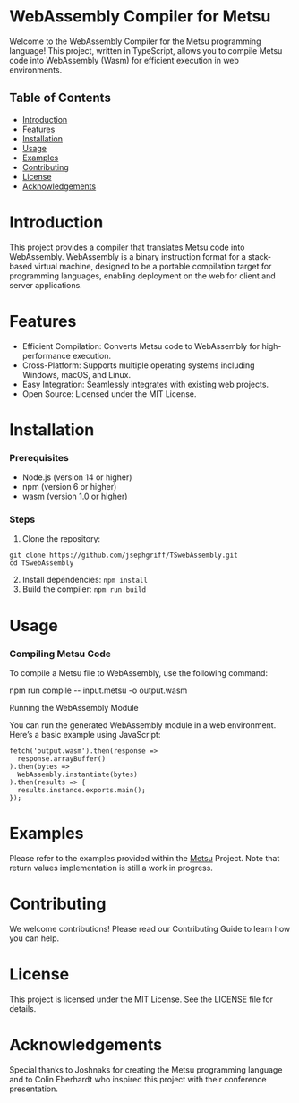 # WebAssembly Compiler for Metsu

Welcome to the WebAssembly Compiler for the Metsu programming language! This project, written in TypeScript, allows you to compile Metsu code into WebAssembly (Wasm) for efficient execution in web environments.
## Table of Contents

* [Introduction](#Introduction)
* [Features](#Features)
* [Installation](#Installation)
* [Usage](#Usage)
* [Examples](#Examples)
* [Contributing](#Contributing)
* [License](#License)
* [Acknowledgements](#Acknowledgements)

# Introduction

This project provides a compiler that translates Metsu code into WebAssembly. WebAssembly is a binary instruction format for a stack-based virtual machine, designed to be a portable compilation target for programming languages, enabling deployment on the web for client and server applications.

# Features

* Efficient Compilation: Converts Metsu code to WebAssembly for high-performance execution.
* Cross-Platform: Supports multiple operating systems including Windows, macOS, and Linux.
* Easy Integration: Seamlessly integrates with existing web projects.
* Open Source: Licensed under the MIT License.

# Installation
### Prerequisites

* Node.js (version 14 or higher)
* npm (version 6 or higher)
* wasm (version 1.0 or higher)

### Steps

1. Clone the repository:

```
git clone https://github.com/jsephgriff/TSwebAssembly.git
cd TSwebAssembly
```

2. Install dependencies:
`
    npm install
`
3. Build the compiler:
`
    npm run build
`
# Usage
### Compiling Metsu Code

To compile a Metsu file to WebAssembly, use the following command:

npm run compile -- input.metsu -o output.wasm

Running the WebAssembly Module

You can run the generated WebAssembly module in a web environment. Here’s a basic example using JavaScript:

```
fetch('output.wasm').then(response =>
  response.arrayBuffer()
).then(bytes =>
  WebAssembly.instantiate(bytes)
).then(results => {
  results.instance.exports.main();
});
```

# Examples
Please refer to the examples provided within the [Metsu](https://github.com/JoshnaksPNG/Metsu) Project.
Note that return values implementation is still a work in progress.

# Contributing

We welcome contributions! Please read our Contributing Guide to learn how you can help.

# License

This project is licensed under the MIT License. See the LICENSE file for details.

# Acknowledgements

Special thanks to Joshnaks for creating the Metsu programming language and to Colin Eberhardt who inspired this project with their conference presentation.
